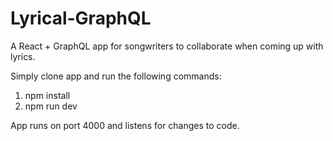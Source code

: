 # Lyrical-GraphQL

A React + GraphQL app for songwriters to collaborate when coming up with lyrics.

Simply clone app and run the following commands:

1. npm install
2. npm run dev

App runs on port 4000 and listens for changes to code.
